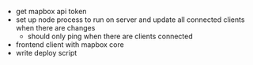 - get mapbox api token
- set up node process to run on server and update all connected clients when there are changes
  - should only ping when there are clients connected
- frontend client with mapbox core
- write deploy script
